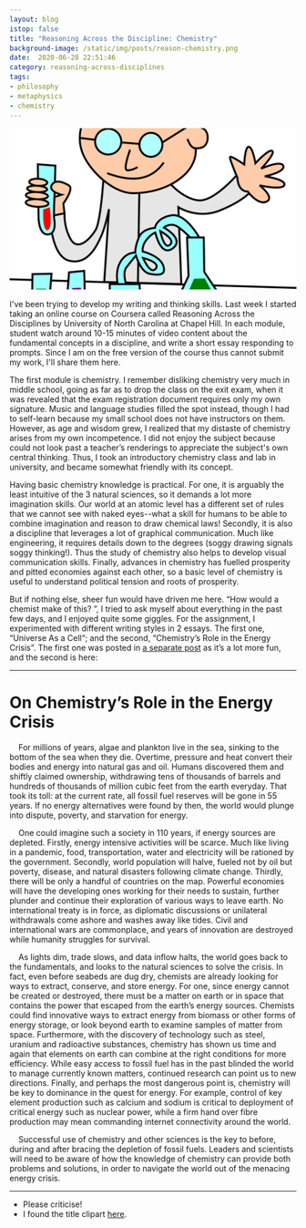 ```yaml
---
layout: blog
istop: false
title: "Reasoning Across the Discipline: Chemistry"
background-image: /static/img/posts/reason-chemistry.png
date:  2020-06-28 22:51:46
category: reasoning-across-disciplines
tags:
- philosophy
- metaphysics 
- chemistry
---
```


![](/static/img/posts/reason-chemistry.png)

I've been trying to develop my writing and thinking skills. Last week I started taking an online course on Coursera 
called Reasoning Across the Disciplines by University of North Carolina at Chapel Hill. In each module, student watch around 
10-15 minutes of video content about the fundamental concepts in a discipline, and write a short essay responding to prompts. 
Since I am on the free version of the course thus cannot submit my work, I'll share them here.

The first module is chemistry. I remember disliking chemistry very much in middle school, going as far as to drop the 
class on the exit exam, when it was revealed that the exam registration document requires only my own signature. Music 
and language studies filled the spot instead, though I had to self-learn because my small school does not have instructors 
on them. However, as age and wisdom grew, I realized that my distaste of chemistry arises from my own incompetence. 
I did not enjoy the subject because could not look past a teacher’s renderings to appreciate the subject's own central 
thinking. Thus, I took an introductory chemistry class and lab in university, and became somewhat friendly with its concept.

Having basic chemistry knowledge is practical. For one, it is arguably the least intuitive of the 3 natural sciences, 
so it demands a lot more imagination skills. Our world at an atomic level has a different set of rules that we cannot 
see with naked eyes--what a skill for humans to be able to combine imagination and reason to draw chemical laws! 
Secondly, it is also a discipline that leverages a lot of graphical communication. Much like engineering, it requires 
details down to the degrees (soggy drawing signals soggy thinking!). Thus the study of chemistry also helps to develop 
visual communication skills. Finally, advances in chemistry has fuelled prosperity and pitted economies against each 
other, so a basic level of chemistry is useful to understand political tension and roots of prosperity.

But if nothing else, sheer fun would have driven me here. “How would a chemist make of this? ”, I tried to ask 
myself about everything in the past few days, and I enjoyed quite some giggles. For the assignment, I experimented with 
different writing styles in 2 essays. The first one, “Universe As a Cell“; and the second, “Chemistry’s Role in the Energy Crisis”. 
The first one was posted in [a separate post]() as it’s a lot more fun, and the second is here:


<hr style="dotted">


# On Chemistry’s Role in the Energy Crisis
&nbsp; &nbsp; For millions of years, algae and plankton live in the sea, sinking to the bottom of the sea when they die. Overtime, 
pressure and heat convert their bodies and energy into natural gas and oil. Humans discovered them and shiftly claimed 
ownership, withdrawing tens of thousands of barrels and hundreds of thousands of million cubic feet from the earth 
everyday. That took its toll: at the current rate, all fossil fuel reserves will be gone in 55 years. If no energy 
alternatives were found by then, the world would plunge into dispute, poverty, and starvation for energy. 

 

&nbsp; &nbsp; One could imagine such a society in 110 years, if energy sources are depleted. Firstly, energy intensive activities will 
be scarce. Much like living in a pandemic, food, transportation, water and electricity will be rationed by the government. 
Secondly, world population will halve, fueled not by oil but poverty, disease, and natural disasters following climate 
change. Thirdly, there will be only a handful of countries on the map. Powerful economies will have the developing ones 
working for their needs to sustain, further plunder and continue their exploration of various ways to leave earth. No 
international treaty is in force, as diplomatic discussions or unilateral withdrawals come ashore and washes away like 
tides. Civil and international wars are commonplace, and years of innovation are destroyed while humanity struggles for 
survival. 

 

&nbsp; &nbsp; As lights dim, trade slows, and data inflow halts, the world goes back to the fundamentals, and looks to the natural 
sciences to solve the crisis. In fact, even before seabeds are dug dry, chemists are already looking for ways to extract, 
conserve, and store energy. For one, since energy cannot be created or destroyed, there must be a matter on earth or in 
space that contains the power that escaped from the earth’s energy sources. Chemists could find innovative ways to extract 
energy from biomass or other forms of energy storage, or look beyond earth to examine samples of matter from space. 
Furthermore, with the discovery of technology such as steel, uranium and radioactive substances, chemistry has shown us 
time and again that elements on earth can combine at the right conditions for more efficiency. While easy access to fossil 
fuel has in the past blinded the world to manage currently known matters, continued research can point us to new directions. 
Finally, and perhaps the most dangerous point is, chemistry will be key to dominance in the quest for energy. For example, 
control of key element production such as calcium and sodium is critical to deployment of critical energy such as nuclear 
power, while a firm hand over fibre production may mean commanding internet connectivity around the world. 

 

&nbsp; &nbsp; Successful use of chemistry and other sciences is the key to before, during and after bracing the depletion 
of fossil fuels. Leaders and scientists will need to be aware of how the knowledge of chemistry can provide both problems 
and solutions, in order to navigate the world out of the menacing energy crisis.

 

<hr style="dotted">

- Please criticise!
- I found the title clipart [here](https://www.goodfreephotos.com/vector-images/chemist-in-lab-vector-clipart.png).